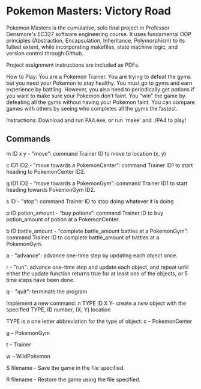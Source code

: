 # Pokemon Masters: Victory Road

Pokemon Masters is the cumulative, solo final project in Professor Densmore's EC327 software engineering course. It uses fundamental OOP principles (Abstraction, Encapsulation, Inheritance, Polymorphism) to its fullest extent, 
while incorporating makefiles, state machine logic, and version control through Github.

Project assignment instructions are included as PDFs. 

How to Play:
You are a Pokemon Trainer. You are trying to defeat the gyms but you need your Pokemon to
stay healthy. You must go to gyms and earn experience by battling. However, you also need to
periodically get potions if you want to make sure your Pokemon don’t faint. You “win” the game
by defeating all the gyms without having your Pokemon faint. You can compare games with
others by seeing who completes all the gyms the fastest.

Instructions:
  Download and run PA4.exe, or run 'make' and ./PA4 to play!

## Commands

  m ID x y - "move": command Trainer ID to move to location (x, y)
  
  c ID1 ID2 - "move towards a PokemonCenter”: command Trainer ID1 to start heading to
  PokemonCenter ID2.
  
  g ID1 ID2 - “move towards a PokemonGym”: command Trainer ID1 to start heading towards
  PokemonGym ID2.
  
  s ID - "stop": command Trainer ID to stop doing whatever it is doing
  
  p ID potion_amount - “buy potions”: command Trainer ID to buy potion_amount of potion at a
  PokemonCenter.
  
  b ID battle_amount - “complete battle_amount battles at a PokemonGym”: command Trainer ID to
  complete battle_amount of battles at a PokemonGym.
  
  a - "advance": advance one-time step by updating each object once.
  
  r - "run": advance one-time step and update each object, and repeat until either the
  update function returns true for at least one of the objects, or 5 time steps have
  been done.
  
  q - "quit": terminate the program

Implement a new command:
  n TYPE ID X Y- create a new object with the specified TYPE, ID number, (X, Y) location
  
  TYPE is a one letter abbreviation for the type of object:
  c – PokemonCenter
  
  g – PokemonGym
  
  t – Trainer
  
  w – WildPokemon

  S filename - Save the game in the file specified.
  
  R filename - Restore the game using the file specified.
